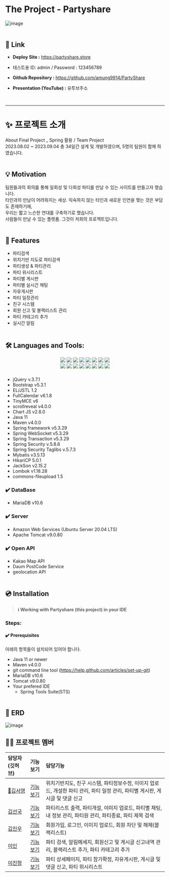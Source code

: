 
# The Project - Partyshare

![image](https://github.com/amung9914/PartyShare/assets/137124338/a0eb259b-6a6e-4ad5-8394-877e0f766918)
<br><br/>
## 🔗 Link
- **Deploy Site :** https://partyshare.store
- 테스트용 ID: admin / Password : 123456789

- **Github Repository :** https://github.com/amung9914/PartyShare
  
- **Presentation (YouTube) :** 유투브주소
<br/>

* * *

#  ✨ 프로젝트 소개
About Final Project _ Spring 활용 / Team Project <br/>
2023.08.02 ~ 2023.09.04 총 34일간 설계 및 개발하였으며, 5명의 팀원이 함께 하였습니다.
<br><br/>
## 💡 Motivation
팀원들과의 회의를 통해 일회성 및 다회성 파티를 만날 수 있는 사이트를 만들고자 했습니다.  <br/>
타인과의 만남이 어려워지는 세상. 익숙하지 않는 타인과 새로운 인연을 맺는 것은 부담도 존재하기에, <br/>
우리는 짧고 느슨한 연대를 구축하기로 했습니다. <br/>
사람들이 만날 수 있는 플랫폼. 그것이 저희의 프로젝트입니다. 
<br><br>

## 📌 Features
- 파티검색
- 위치기반 지도로 파티검색
- 파티생성 & 파티관리
- 파티 위시리스트
- 파티별 게시판
- 파티별 실시간 채팅
- 자유게시판
- 파티 일정관리
- 친구 시스템
- 회원 신고 및 블랙리스트 관리
- 파티 카테고리 추가
- 실시간 알림
<br><br>



## 🛠 Languages and Tools:

<div align="center">
	<img src="https://img.shields.io/badge/Java-007396?style=flat&logo=Java&logoColor=white" />
	<img src="https://img.shields.io/badge/HTML5-E34F26?style=flat&logo=HTML5&logoColor=white" />
	<img src="https://img.shields.io/badge/CSS3-1572B6?style=flat&logo=CSS3&logoColor=white" />
  <img src="https://img.shields.io/badge/JavaScript-F7DF1E?style=flat&logo=JavaScript&logoColor=white" />
  <img src="https://img.shields.io/badge/jQuery-0769AD?style=flat&logo=jQuery&logoColor=white" />
  <img src="https://img.shields.io/badge/Bootstrap-7952B3?style=flat&logo=Bootstrap&logoColor=white" />
  <img src="https://img.shields.io/badge/Chart.js-FF6384?style=flat&logo=Chart.js&logoColor=white" />
  <img src="https://img.shields.io/badge/Apache Maven-C71A36?style=flat&logo=Apache Maven&logoColor=white" />
  <br/>
  <img src="https://img.shields.io/badge/Spring-6DB33F?style=flat&logo=Spring&logoColor=white" />
  <img src="https://img.shields.io/badge/Spring Security-6DB33F?style=flat&logo=Spring Security&logoColor=white" />
  <img src="https://img.shields.io/badge/MariaDB-003545?style=flat&logo=MariaDB&logoColor=white" />
  <img src="https://img.shields.io/badge/Amazon AWS-232F3E?style=flat&logo=Amazon AWS&logoColor=white" />
  <img src="https://img.shields.io/badge/Apache Tomcat-F8DC75?style=flat&logo=Apache Tomcat&logoColor=white" />
  <img src="https://img.shields.io/badge/Kakao-FFCD00?style=flat&logo=Kakao&logoColor=white" />
  <img src="https://img.shields.io/badge/Git-F05032?style=flat&logo=Git&logoColor=white" />
  <img src="https://img.shields.io/badge/Notion-000000?style=flat&logo=Notion&logoColor=white" />
</div>

### 
- jQuery v.3.7.1
- Bootstrap v5.3.1
- EL/JSTL 1.2
- FullCalendar v6.1.8
- TinyMCE v6
- scrollreveal v4.0.0
- Chart JS v2.8.0
- Java 11
- Maven v4.0.0
- Spring framework v5.3.29
- Spring WebSocket v5.3.29
- Spring Transaction v5.3.29
- Spring Security v.5.8.6
- Spring Security Taglibs v.5.7.3
- Mybatis v3.5.13
- HikariCP 5.0.1
- JackSon v2.15.2
- Lombok v1.18.28
- commons-fileupload 1.5

### ✔️ DataBase
- MariaDB v10.6

### ✔️ Server
- Amazon Web Services (Ubuntu Server 20.04 LTS)
- Apache Tomcat v9.0.80

### ✔️ Open API
- Kakao Map API
- Daum PostCode Service
- geolocation API
<br><br/>
## 💿 Installation
> #### ℹ️ Working with Partyshare (this project) in your IDE
### Steps:
#### ✔️ Prerequisites
아래의 항목들이 설치되어 있어야 합니다.
- Java 11 or newer
- Maven v4.0.0
- git command line tool (https://help.github.com/articles/set-up-git)
- MariaDB v10.6
- Tomcat v9.0.80
- Your prefered IDE
    - Spring Tools Suite(STS)
<br><br/>
## 🧱 ERD
![image](https://github.com/amung9914/PartyShare/assets/137124338/113952a5-6f90-4e1b-a638-9a2697b7dd89)

## ‍🧑‍💻 프로젝트 멤버

|담당자(깃허브)|기능보기|담당기능|
|:---|:---|:---|
|[🔰김서영](https://github.com/amung9914) |[기능보기](https://github.com/amung9914/PartyShare/edit/master/README.md)|위치기반지도, 친구 시스템, 파티정보수정, 이미지 업로드, 개설한 파티 관리, 파티 일정 관리, 파티별 게시판, 게시글 및 댓글 신고|
|[김선국](https://github.com/rlatjsrnr) |[기능보기](https://github.com/amung9914/PartyShare/edit/master/README.md)|파티리스트 출력, 파티개설, 이미지 업로드, 파티별 채팅, 내 정보 관리, 파티원 관리, 파티종료, 파티 제목 검색|
|[김진우](https://github.com/kimjw1200) |[기능보기](https://github.com/amung9914/PartyShare/edit/master/README.md)|회원가입, 로그인, 이미지 업로드, 회원 차단 및 해제(블랙리스트)|
|[이인](https://github.com/ini-code) |[기능보기](https://github.com/amung9914/PartyShare/edit/master/README.md)|파티 검색, 알림메세지, 회원신고 및 게시글 신고내역 관리, 블랙리스트 추가, 파티 카테고리 추가|
|[이진형](https://github.com/JinLeebriller) |[기능보기](https://github.com/amung9914/PartyShare/edit/master/README.md)|파티 상세페이지, 파티 참가확정, 자유게시판, 게시글 및 댓글 신고, 파티 위시리스트|


